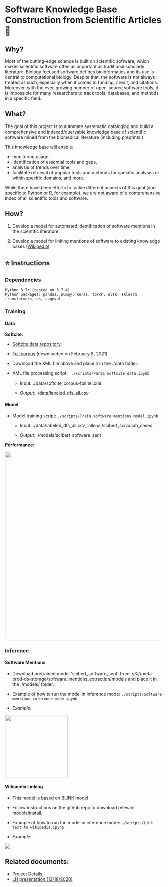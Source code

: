 # Software Knowledge Base Construction from Scientific Articles :floppy_disk:

## Why?

Most of the cutting-edge science is built on scientific software, which makes scientific software often as important as traditional scholarly literature. Biology focused software defines bioinformatics and its use is central to computational biology. Despite that, the software is not always treated as such, especially when it comes to funding, credit, and citations. 
Moreover, with the ever-growing number of open-source software tools, it is impossible for many researchers to track tools, databases, and methods in a specific field. 

## What? 

The goal of this project is to automate systematic cataloging and build a comprehensive and indexed/queryable knowledge base of scientific software mined from the biomedical literature (including preprints.) 

This knowledge base will enable:
*  monitoring usage, 
*  identification of essential tools and gaps, 
*  analysis of trends over time,
*  facilitate retrieval of popular tools and methods for specific analyses or within specific domains, and more. 

While there have been efforts to tackle different aspects of this goal (and specific to Python or R, for example), we are not aware of a comprehensive index of all scientific tools and software. 

## How? 

1. Develop a model for automated identification of software mentions in the scientific literature.

2. Develop a model for linking mentions of software to existing knowledge bases ([Wikipedia](https://en.wikipedia.org/wiki/Main_Page))


## :star: Instructions

### Dependencies
    Python 3.7+ (tested on 3.7.4)
    Python packages: pandas, numpy, keras, torch, nltk, sklearn, transformers, os, seqeval, 

### Training
#### Data

  __Softcite:__ 
  
  * [Softcite data repository](https://github.com/howisonlab/softcite-dataset)
	
  * [Full corpus](https://github.com/howisonlab/softcite-dataset/blob/master/data/corpus/softcite_corpus-full.tei.xml) (downloaded on February 8, 2021)
        
  * Download the XML file above and place it in the ./data folder. 
   
  * XML file processing script: ` ./scripts/Parse softcite data.ipynb`
  	  
	  * *Input:* ./data/softcite_corpus-full.tei.xml
    	  
	  * *Output:* ./data/labeled_dfs_all.csv

#### Model

  * Model training script: `./scripts/Train software mentions model.ipynb` 
  
	  * *Input:* ./data/labeled_dfs_all.csv, ‘allenai/scibert_scivocab_cased’

	  * *Output:* ./models/scibert_software_sent 
  
  __Performance:__
 
  <img src="https://github.com/chanzuckerberg/cord19-software-mentions/blob/main/img/img1.png" width="600">
	
### Inference 

#### Software Mentions
    
  * Download pretrained model 'scibert_software_sent' from: s3://meta-prod-ds-storage/software_mentions_extraction/models and place it in the ./models/ folder. 
  
  * Example of how to run the model in inference mode: `./scripts/Software mentions inference mode.ipynb`
  
  * *Example:* 
  
  <img src="https://github.com/chanzuckerberg/cord19-software-mentions/blob/main/img/img2.png" height="200">

#### Wikipedia Linking 

  * This model is based on [BLINK model](https://github.com/facebookresearch/BLINK)
  
  * Follow instructions on the github repo to download relevant models/install. 

  * Example of how to run the model in inference mode: `./scripts/Link text to wikipedia.ipynb`
	
  * *Example:* 
        
  ![](https://github.com/chanzuckerberg/cord19-software-mentions/blob/main/img/img3.png?raw=true)

## Related documents: 

* [Project Details](https://docs.google.com/document/d/1BwFHpvispYfniaQR-xx00VpP0EdYxXnkWp-cldWYDr4/edit)
* [LH presentation (12/18/2020)](https://drive.google.com/file/d/1Be85kFXwtCnXf2iajZAz_aN0ldN9HhdG/view)



